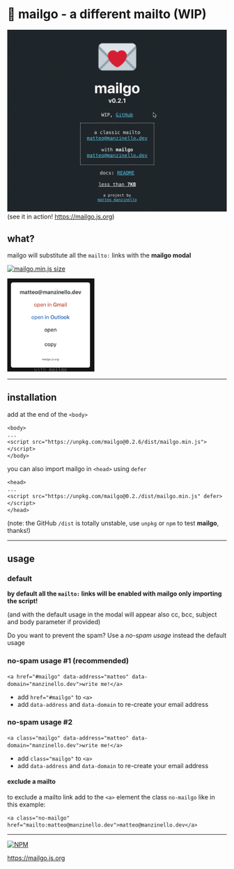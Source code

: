 # 💌 mailgo - a different mailto (WIP)

![mailgo screencast](/assets/video/mailgo-v0.2.1-screencast.gif)
(see it in action! <https://mailgo.js.org>)

## what?

mailgo will substitute all the `mailto:` links with the **mailgo modal**

[![mailgo.min.js size](https://img.shields.io/github/size/manzinello/mailgo/dist/mailgo.min.js.svg?label=mailgo.min.js&style=flat-square)](https://unpkg.com/mailgo@0.2.6/dist/mailgo.min.js)

<img src="assets/img/screen-1.png" alt="mailgo modal" width="200"/>

---

## installation

add at the end of the `<body>`

```
<body>
...
<script src="https://unpkg.com/mailgo@0.2.6/dist/mailgo.min.js"></script>
</body>
```

you can also import mailgo in `<head>` using `defer`

```
<head>
...
<script src="https://unpkg.com/mailgo@0.2./dist/mailgo.min.js" defer></script>
</head>
```

(note: the GitHub `/dist` is totally unstable, use `unpkg` or `npm` to test **mailgo**, thanks!)

---

## usage

### default

**by default all the `mailto:` links will be enabled with mailgo only importing the script!**

(and with the default usage in the modal will appear also cc, bcc, subject and body parameter if provided)

Do you want to prevent the spam? Use a _no-spam usage_ instead the default usage

### no-spam usage #1 (recommended)

`<a href="#mailgo" data-address="matteo" data-domain="manzinello.dev">write me!</a>`

- add `href="#mailgo"` to `<a>`
- add `data-address` and `data-domain` to re-create your email address

### no-spam usage #2

`<a class="mailgo" data-address="matteo" data-domain="manzinello.dev">write me!</a>`

- add `class="mailgo"` to `<a>`
- add `data-address` and `data-domain` to re-create your email address

#### exclude a mailto

to exclude a mailto link add to the `<a>` element the class `no-mailgo` like in this example:

```
<a class="no-mailgo" href="mailto:matteo@manzinello.dev">matteo@manzinello.dev</a>
```

---

[![NPM](https://nodei.co/npm/mailgo.png)](https://nodei.co/npm/mailgo/)

<https://mailgo.js.org>
